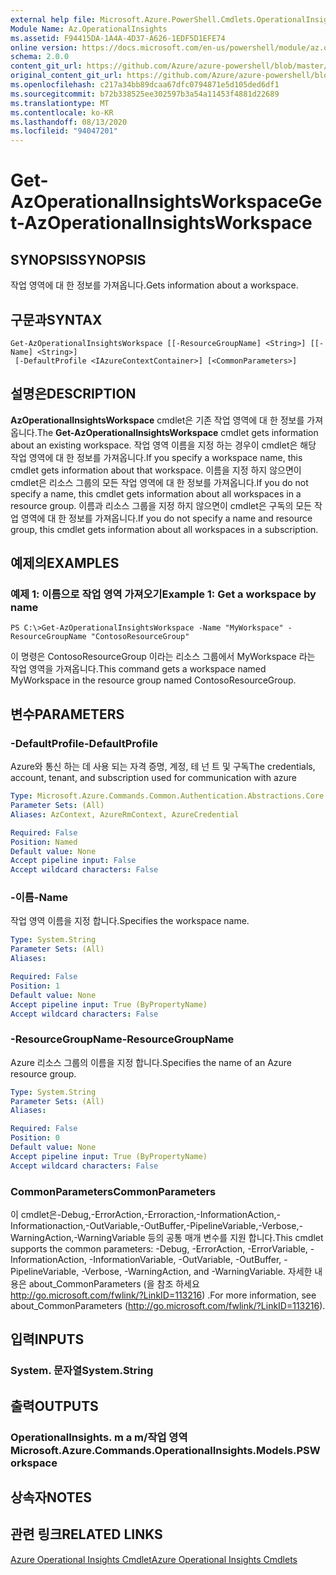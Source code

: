 ```yaml
---
external help file: Microsoft.Azure.PowerShell.Cmdlets.OperationalInsights.dll-Help.xml
Module Name: Az.OperationalInsights
ms.assetid: F94415DA-1A4A-4D37-A626-1EDF5D1EFE74
online version: https://docs.microsoft.com/en-us/powershell/module/az.operationalinsights/get-azoperationalinsightsworkspace
schema: 2.0.0
content_git_url: https://github.com/Azure/azure-powershell/blob/master/src/OperationalInsights/OperationalInsights/help/Get-AzOperationalInsightsWorkspace.md
original_content_git_url: https://github.com/Azure/azure-powershell/blob/master/src/OperationalInsights/OperationalInsights/help/Get-AzOperationalInsightsWorkspace.md
ms.openlocfilehash: c217a34bb89dcaa67dfc0794871e5d105ded6df1
ms.sourcegitcommit: b72b338525ee302597b3a54a11453f4881d22689
ms.translationtype: MT
ms.contentlocale: ko-KR
ms.lasthandoff: 08/13/2020
ms.locfileid: "94047201"
---
```

# <span data-ttu-id="6983c-101">Get-AzOperationalInsightsWorkspace</span><span class="sxs-lookup"><span data-stu-id="6983c-101">Get-AzOperationalInsightsWorkspace</span></span>

## <span data-ttu-id="6983c-102">SYNOPSIS</span><span class="sxs-lookup"><span data-stu-id="6983c-102">SYNOPSIS</span></span>
<span data-ttu-id="6983c-103">작업 영역에 대 한 정보를 가져옵니다.</span><span class="sxs-lookup"><span data-stu-id="6983c-103">Gets information about a workspace.</span></span>

## <span data-ttu-id="6983c-104">구문과</span><span class="sxs-lookup"><span data-stu-id="6983c-104">SYNTAX</span></span>

```
Get-AzOperationalInsightsWorkspace [[-ResourceGroupName] <String>] [[-Name] <String>]
 [-DefaultProfile <IAzureContextContainer>] [<CommonParameters>]
```

## <span data-ttu-id="6983c-105">설명은</span><span class="sxs-lookup"><span data-stu-id="6983c-105">DESCRIPTION</span></span>
<span data-ttu-id="6983c-106">**AzOperationalInsightsWorkspace** cmdlet은 기존 작업 영역에 대 한 정보를 가져옵니다.</span><span class="sxs-lookup"><span data-stu-id="6983c-106">The **Get-AzOperationalInsightsWorkspace** cmdlet gets information about an existing workspace.</span></span>
<span data-ttu-id="6983c-107">작업 영역 이름을 지정 하는 경우이 cmdlet은 해당 작업 영역에 대 한 정보를 가져옵니다.</span><span class="sxs-lookup"><span data-stu-id="6983c-107">If you specify a workspace name, this cmdlet gets information about that workspace.</span></span>
<span data-ttu-id="6983c-108">이름을 지정 하지 않으면이 cmdlet은 리소스 그룹의 모든 작업 영역에 대 한 정보를 가져옵니다.</span><span class="sxs-lookup"><span data-stu-id="6983c-108">If you do not specify a name, this cmdlet gets information about all workspaces in a resource group.</span></span>
<span data-ttu-id="6983c-109">이름과 리소스 그룹을 지정 하지 않으면이 cmdlet은 구독의 모든 작업 영역에 대 한 정보를 가져옵니다.</span><span class="sxs-lookup"><span data-stu-id="6983c-109">If you do not specify a name and resource group, this cmdlet gets information about all workspaces in a subscription.</span></span>

## <span data-ttu-id="6983c-110">예제의</span><span class="sxs-lookup"><span data-stu-id="6983c-110">EXAMPLES</span></span>

### <span data-ttu-id="6983c-111">예제 1: 이름으로 작업 영역 가져오기</span><span class="sxs-lookup"><span data-stu-id="6983c-111">Example 1: Get a workspace by name</span></span>
```
PS C:\>Get-AzOperationalInsightsWorkspace -Name "MyWorkspace" -ResourceGroupName "ContosoResourceGroup"
```

<span data-ttu-id="6983c-112">이 명령은 ContosoResourceGroup 이라는 리소스 그룹에서 MyWorkspace 라는 작업 영역을 가져옵니다.</span><span class="sxs-lookup"><span data-stu-id="6983c-112">This command gets a workspace named MyWorkspace in the resource group named ContosoResourceGroup.</span></span>

## <span data-ttu-id="6983c-113">변수</span><span class="sxs-lookup"><span data-stu-id="6983c-113">PARAMETERS</span></span>

### <span data-ttu-id="6983c-114">-DefaultProfile</span><span class="sxs-lookup"><span data-stu-id="6983c-114">-DefaultProfile</span></span>
<span data-ttu-id="6983c-115">Azure와 통신 하는 데 사용 되는 자격 증명, 계정, 테 넌 트 및 구독</span><span class="sxs-lookup"><span data-stu-id="6983c-115">The credentials, account, tenant, and subscription used for communication with azure</span></span>

```yaml
Type: Microsoft.Azure.Commands.Common.Authentication.Abstractions.Core.IAzureContextContainer
Parameter Sets: (All)
Aliases: AzContext, AzureRmContext, AzureCredential

Required: False
Position: Named
Default value: None
Accept pipeline input: False
Accept wildcard characters: False
```

### <span data-ttu-id="6983c-116">-이름</span><span class="sxs-lookup"><span data-stu-id="6983c-116">-Name</span></span>
<span data-ttu-id="6983c-117">작업 영역 이름을 지정 합니다.</span><span class="sxs-lookup"><span data-stu-id="6983c-117">Specifies the workspace name.</span></span>

```yaml
Type: System.String
Parameter Sets: (All)
Aliases:

Required: False
Position: 1
Default value: None
Accept pipeline input: True (ByPropertyName)
Accept wildcard characters: False
```

### <span data-ttu-id="6983c-118">-ResourceGroupName</span><span class="sxs-lookup"><span data-stu-id="6983c-118">-ResourceGroupName</span></span>
<span data-ttu-id="6983c-119">Azure 리소스 그룹의 이름을 지정 합니다.</span><span class="sxs-lookup"><span data-stu-id="6983c-119">Specifies the name of an Azure resource group.</span></span>

```yaml
Type: System.String
Parameter Sets: (All)
Aliases:

Required: False
Position: 0
Default value: None
Accept pipeline input: True (ByPropertyName)
Accept wildcard characters: False
```

### <span data-ttu-id="6983c-120">CommonParameters</span><span class="sxs-lookup"><span data-stu-id="6983c-120">CommonParameters</span></span>
<span data-ttu-id="6983c-121">이 cmdlet은-Debug,-ErrorAction,-Erroraction,-InformationAction,-Informationaction,-OutVariable,-OutBuffer,-PipelineVariable,-Verbose,-WarningAction,-WarningVariable 등의 공통 매개 변수를 지원 합니다.</span><span class="sxs-lookup"><span data-stu-id="6983c-121">This cmdlet supports the common parameters: -Debug, -ErrorAction, -ErrorVariable, -InformationAction, -InformationVariable, -OutVariable, -OutBuffer, -PipelineVariable, -Verbose, -WarningAction, and -WarningVariable.</span></span> <span data-ttu-id="6983c-122">자세한 내용은 about_CommonParameters (을 참조 하세요 http://go.microsoft.com/fwlink/?LinkID=113216) .</span><span class="sxs-lookup"><span data-stu-id="6983c-122">For more information, see about_CommonParameters (http://go.microsoft.com/fwlink/?LinkID=113216).</span></span>

## <span data-ttu-id="6983c-123">입력</span><span class="sxs-lookup"><span data-stu-id="6983c-123">INPUTS</span></span>

### <span data-ttu-id="6983c-124">System. 문자열</span><span class="sxs-lookup"><span data-stu-id="6983c-124">System.String</span></span>

## <span data-ttu-id="6983c-125">출력</span><span class="sxs-lookup"><span data-stu-id="6983c-125">OUTPUTS</span></span>

### <span data-ttu-id="6983c-126">OperationalInsights. m a m/작업 영역</span><span class="sxs-lookup"><span data-stu-id="6983c-126">Microsoft.Azure.Commands.OperationalInsights.Models.PSWorkspace</span></span>

## <span data-ttu-id="6983c-127">상속자</span><span class="sxs-lookup"><span data-stu-id="6983c-127">NOTES</span></span>

## <span data-ttu-id="6983c-128">관련 링크</span><span class="sxs-lookup"><span data-stu-id="6983c-128">RELATED LINKS</span></span>

[<span data-ttu-id="6983c-129">Azure Operational Insights Cmdlet</span><span class="sxs-lookup"><span data-stu-id="6983c-129">Azure Operational Insights Cmdlets</span></span>](/powershell/module/az.operationalinsights)


